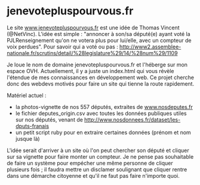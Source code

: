 # jenevotepluspourvous.fr
Le site www.jenevotepluspourvous.fr est une idée de Thomas Vincent (@NetVinc). L'idée est simple : "annoncer à son/sa député(e) ayant voté la PJLRenseignement qu'on ne votera plus pour lui/elle, avec un compteur de voix perdues". Pour savoir qui a voté ou pas : http://www2.assemblee-nationale.fr/scrutins/detail/%28legislature%29/14/%28num%29/1109

Je loue le nom de domaine jenevotepluspourvous.fr et l'héberge sur mon espace OVH. Actuellement, il y a juste un index.html qui vous révèle l'étendue de mes connaissances en développement web. Ce projet cherche donc des webdevs motivés pour faire un site qui tienne la route rapidement.

Matériel actuel :
- la photos-vignette de nos 557 députés, extraites de www.nosdeputes.fr
- le fichier deputes_origin.csv avec toutes les données publiques utiles sur nos députés, venant de http://www.nosdonnees.fr/dataset/les-dputs-franais
- un petit script ruby pour en extraire certaines données (prénom et nom jusque là)

L'idée serait d'arriver à un site où l'on peut chercher son député et cliquer sur sa vignette pour faire monter un compteur. Je ne pense pas souhaitable de faire un système pour empécher une même personne de cliquer plusieurs fois ; il faudra mettre un disclamer soulignant que cliquer rentre dans une démarche citoyenne et qu'il ne faut pas faire n'importe quoi.

